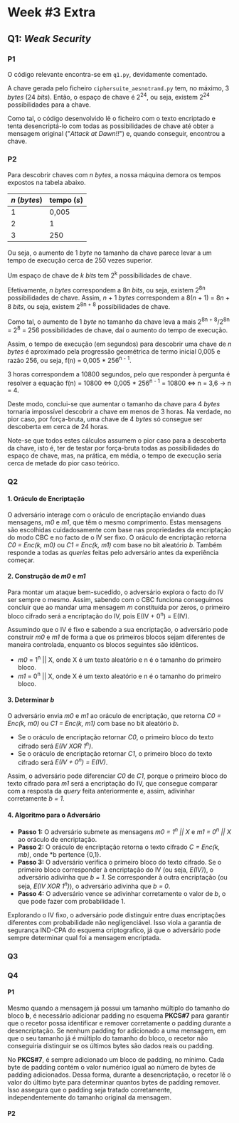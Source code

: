 # Week #3 Extra

## Q1: *Weak Security*

### P1

O código relevante encontra-se em `q1.py`, devidamente comentado.

A chave gerada pelo ficheiro `ciphersuite_aesnotrand.py` tem, no máximo, 3 *bytes* (24 *bits*).
Então, o espaço de chave é 2<sup>24</sup>, ou seja, existem 2<sup>24</sup> possibilidades para a chave.

Como tal, o código desenvolvido lê o ficheiro com o texto encriptado e tenta desencriptá-lo com todas as possibilidades de chave até obter a mensagem original ("*Attack at Dawn!!*") e, quando conseguir, encontrou a chave.

### P2

Para descobrir chaves com *n bytes*, a nossa máquina demora os tempos expostos na tabela abaixo.

| *n* (*bytes*) | tempo (*s*) |
| ------- | ----------- |
| 1 | 0,005 |
| 2 | 1 |
| 3 | 250 |

Ou seja, o aumento de 1 *byte* no tamanho da chave parece levar a um tempo de execução cerca de 250 vezes superior.

Um espaço de chave de *k* *bits* tem 2<sup>k</sup> possibilidades de chave.

Efetivamente, *n bytes* correspondem a 8*n* *bits*, ou seja, existem 2<sup>8n</sup> possibilidades de chave.
Assim, *n* + 1 *bytes* correspondem a 8(*n* + 1) = 8*n* + 8 *bits*, ou seja, existem 2<sup>8n + 8</sup> possibilidades de chave.

Como tal, o aumento de 1 *byte* no tamanho da chave leva a mais 2<sup>8n + 8</sup>/2<sup>8n</sup> = 2<sup>8</sup> = 256 possibilidades de chave, daí o aumento do tempo de execução.

Assim, o tempo de execução (em segundos) para descobrir uma chave de *n* *bytes* é aproximado pela progressão geométrica de termo inicial 0,005 e razão 256, ou seja, f(n) = 0,005 * 256<sup>n - 1</sup>.

3 horas correspondem a 10800 segundos, pelo que responder à pergunta é resolver a equação f(n) = 10800 <=> 0,005 * 256<sup>n - 1</sup> = 10800 <=> n = 3,6 -> n = 4.

Deste modo, conclui-se que aumentar o tamanho da chave para 4 *bytes* tornaria impossível descobrir a chave em menos de 3 horas.
Na verdade, no pior caso, por força-bruta, uma chave de 4 *bytes* só consegue ser descoberta em cerca de 24 horas.

Note-se que todos estes cálculos assumem o pior caso para a descoberta da chave, isto é, ter de testar por força-bruta todas as possibilidades do espaço de chave, mas, na prática, em média, o tempo de execução seria cerca de metade do pior caso teórico.

### Q2

#### 1. Oráculo de Encriptação

O adversário interage com o oráculo de encriptação enviando duas mensagens, *m0* e *m1*, que têm o mesmo comprimento. Estas mensagens são escolhidas cuidadosamente com base nas propriedades da encriptação do modo CBC e no facto de o IV ser fixo. O oráculo de encriptação retorna *C0 = Enc(k, m0)* ou *C1 = Enc(k, m1)* com base no bit aleatório *b*. Também responde a todas as *queries* feitas pelo adversário antes da experiência começar.

#### 2. Construção de *m0* e *m1*

Para montar um ataque bem-sucedido, o adversário explora o facto do IV ser sempre o mesmo. Assim, sabendo com o CBC funciona conseguimos concluir que ao mandar uma mensagem *m* constituída por zeros, o primeiro bloco cifrado será a encriptação do IV, pois E(IV + 0<sup>n</sup>) = E(IV).

Assumindo que o IV é fixo e sabendo a sua encriptação, o adversário pode construir *m0* e *m1* de forma a que os primeiros blocos sejam diferentes de maneira controlada, enquanto os blocos seguintes são idênticos.

 - *m0* = 1<sup>n</sup> || X, onde X é um texto aleatório e n é o tamanho do primeiro bloco.
 - *m1* = 0<sup>n</sup> || X, onde X é um texto aleatório e n é o tamanho do primeiro bloco.

#### 3. Determinar *b*

O adversário envia *m0* e *m1* ao oráculo de encriptação, que retorna *C0 = Enc(k, m0)* ou *C1 = Enc(k, m1)* com base no bit aleatório *b*.

- Se o oráculo de encriptação retornar *C0*, o primeiro bloco do texto cifrado será *E(IV XOR 1<sup>n</sup>)*.
- Se o oráculo de encriptação retornar *C1*, o primeiro bloco do texto cifrado será *E(IV + 0<sup>n</sup>) = E(IV)*.

Assim, o adversário pode diferenciar *C0* de *C1*, porque o primeiro bloco do texto cifrado para *m1* será a encriptação do IV, que consegue comparar com a resposta da *query* feita anteriormente e, assim, adivinhar corretamente *b = 1*.

#### 4. Algoritmo para o Adversário

- **Passo 1:** O adversário submete as mensagens *m0 = 1<sup>n</sup> || X* e *m1 = 0<sup>n</sup> || X* ao oráculo de encriptação.
- **Passo 2:** O oráculo de encriptação retorna o texto cifrado *C = Enc(k, mb)*, onde *b pertence {0,1}.
- **Passo 3:** O adversário verifica o primeiro bloco do texto cifrado. Se o primeiro bloco corresponder à encriptação do IV (ou seja, *E(IV)*), o adversário adivinha que *b = 1*. Se corresponder à outra encriptação (ou seja, *E(IV XOR 1<sup>n</sup>)*), o adversário adivinha que *b = 0*.
- **Passo 4:** O adversário vence se adivinhar corretamente o valor de *b*, o que pode fazer com probabilidade 1.

Explorando o IV fixo, o adversário pode distinguir entre duas encriptações diferentes com probabilidade não negligenciável. Isso viola a garantia de segurança IND-CPA do esquema criptografico, já que o adversário pode sempre determinar qual foi a mensagem encriptada.

### Q3

### Q4

#### P1

Mesmo quando a mensagem já possui um tamanho múltiplo do tamanho do bloco **b**, é necessário adicionar padding no esquema **PKCS#7** para garantir que o recetor possa identificar e remover corretamente o padding durante a desencriptação. Se nenhum padding for adicionado a uma mensagem, em que o seu tamanho já é múltiplo do tamanho do bloco, o recetor não conseguiria distinguir se os últimos bytes são dados reais ou padding.

No **PKCS#7**, é sempre adicionado um bloco de padding, no mínimo. Cada byte de padding contém o valor numérico igual ao número de bytes de padding adicionados. Dessa forma, durante a desencriptação, o recetor lê o valor do último byte para determinar quantos bytes de padding remover. Isso assegura que o padding seja tratado corretamente, independentemente do tamanho original da mensagem.

#### P2


